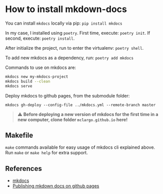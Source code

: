 # How to install mkdown-docs

You can install `mkdocs` locally via pip: `pip install mkdocs`

In my case, I installed using `poetry`. First time, execute: `poetry init`. If
second, execute: `poetry install`.

After initialize the project, run to enter the virtualenv: `poetry shell`.

To add new mkdocs as a dependency, run: `poetry add mkdocs`

Commands to use on mkdocs are:

```bash
mkdocs new my-mkdocs-project
mkdocs build --clean
mkdocs serve
```

Deploy mkdocs to github pages, from the submodule folder:

`mkdocs gh-deploy --config-file ../mkdocs.yml --remote-branch master`

> :warning: **Before deploying a new version of mkdocs for the first time in a
> new computer, clone folder `mclargo.github.io` here!**

## Makefile

`make` commands available for easy usage of mkdocs cli explained above.
Run `make` or `make help` for extra support.

## References

- [mkdocs](https://www.mkdocs.org/)
- [Publishing mkdown docs on github pages](https://dev.to/ar2pi/publish-your-markdown-docs-on-github-pages-6pe)
